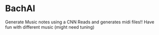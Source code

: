 # BachAI

Generate Music notes using a CNN
Reads and generates midi files!! Have fun with different music (might need tuning)
